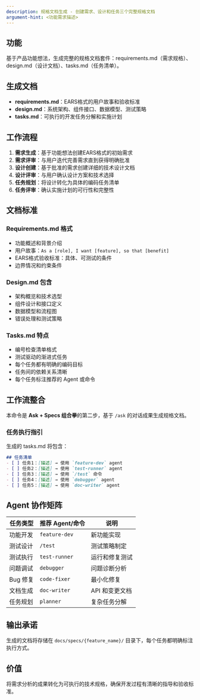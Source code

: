 ```yaml
---
description: 规格文档生成 - 创建需求、设计和任务三个完整规格文档
argument-hint: <功能需求描述>
---
```


## 功能
基于产品功能想法，生成完整的规格文档套件：requirements.md（需求规格）、design.md（设计文档）、tasks.md（任务清单）。

## 生成文档
- **requirements.md**：EARS格式的用户故事和验收标准
- **design.md**：系统架构、组件接口、数据模型、测试策略
- **tasks.md**：可执行的开发任务分解和实施计划

## 工作流程
1. **需求生成**：基于功能想法创建EARS格式的初始需求
2. **需求评审**：与用户迭代完善需求直到获得明确批准
3. **设计创建**：基于批准的需求创建详细的技术设计文档
4. **设计评审**：与用户确认设计方案和技术选择
5. **任务规划**：将设计转化为具体的编码任务清单
6. **任务评审**：确认实施计划的可行性和完整性

## 文档标准
### Requirements.md 格式
- 功能概述和背景介绍
- 用户故事：`As a [role], I want [feature], so that [benefit]`
- EARS格式验收标准：具体、可测试的条件
- 边界情况和约束条件

### Design.md 包含
- 架构概览和技术选型
- 组件设计和接口定义
- 数据模型和流程图
- 错误处理和测试策略

### Tasks.md 特点
- 编号检查清单格式
- 测试驱动的渐进式任务
- 每个任务都有明确的编码目标
- 任务间的依赖关系清晰
- 每个任务标注推荐的 Agent 或命令

## 工作流整合
本命令是 **Ask + Specs 组合拳**的第二步，基于 `/ask` 的对话成果生成规格文档。

### 任务执行指引
生成的 tasks.md 将包含：
```markdown
## 任务清单
- [ ] 任务1：[描述] → 使用 `feature-dev` agent
- [ ] 任务2：[描述] → 使用 `test-runner` agent  
- [ ] 任务3：[描述] → 使用 `/test` 命令
- [ ] 任务4：[描述] → 使用 `debugger` agent
- [ ] 任务5：[描述] → 使用 `doc-writer` agent
```

## Agent 协作矩阵
| 任务类型 | 推荐 Agent/命令 | 说明 |
|---------|----------------|------|
| 功能开发 | `feature-dev` | 新功能实现 |
| 测试设计 | `/test` | 测试策略制定 |
| 测试执行 | `test-runner` | 运行和修复测试 |
| 问题调试 | `debugger` | 问题诊断分析 |
| Bug 修复 | `code-fixer` | 最小化修复 |
| 文档生成 | `doc-writer` | API 和变更文档 |
| 任务规划 | `planner` | 复杂任务分解 |

## 输出承诺
生成的文档将存储在 `docs/specs/{feature_name}/` 目录下，每个任务都明确标注执行方式。

## 价值
将需求分析的成果转化为可执行的技术规格，确保开发过程有清晰的指导和验收标准。